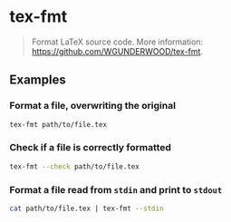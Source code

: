 # tex-fmt

> Format LaTeX source code. More information: <https://github.com/WGUNDERWOOD/tex-fmt>.

## Examples

### Format a file, overwriting the original

```bash
tex-fmt path/to/file.tex
```

### Check if a file is correctly formatted

```bash
tex-fmt --check path/to/file.tex
```

### Format a file read from `stdin` and print to `stdout`

```bash
cat path/to/file.tex | tex-fmt --stdin
```
